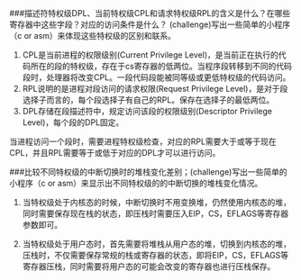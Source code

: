 ###描述符特权级DPL、当前特权级CPL和请求特权级RPL的含义是什么？在哪些寄存器中这些字段？对应的访问条件是什么？ (challenge)写出一些简单的小程序（c or asm）来体现这些特权级的区别和联系。

1. CPL是当前进程的权限级别(Current Privilege Level)，是当前正在执行的代码所在的段的特权级，存在于cs寄存器的低两位。当程序段转移到不同的代码段时，处理器将改变CPL。一段代码段能被同等级或更低特权级的代码访问。
2. RPL说明的是进程对段访问的请求权限(Request Privilege Level)，是对于段选择子而言的，每个段选择子有自己的RPL。保存在选择子的最低两位。
3. DPL存储在段描述符中，规定访问该段的权限级别(Descriptor Privilege Level)，每个段的DPL固定。

当进程访问一个段时，需要进程特权级检查，对应的RPL需要大于或等于现在CPL，并且RPL需要等于或低于对应的DPL才可以进行访问。

###比较不同特权级的中断切换时的堆栈变化差别；(challenge)写出一些简单的小程序（c or asm）来显示出不同特权级的的中断切换的堆栈变化情况。

1. 当特权级处于内核态的时候，中断切换时不用变换堆，仍然使用内核态的堆，同时需要保存现在栈的状态，即压栈时需要压入EIP，CS，EFLAGS等寄存器参数即可。

2. 当特权级处于用户态时，首先需要将堆栈从用户态的堆，切换到内核态的堆，压栈时，不仅需要保存常规的栈或寄存器的状态，即将EIP，CS，EFLAGS等寄存器压栈，同时需要将用户态的可能会改变的寄存器也进行压栈保存。